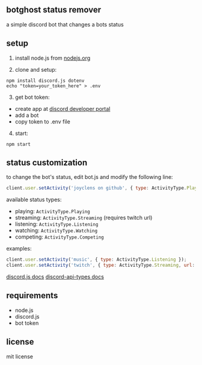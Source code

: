 ## botghost status remover
a simple discord bot that changes a bots status

## setup
1. install node.js from [nodejs.org](https://nodejs.org/)

2. clone and setup:
```
npm install discord.js dotenv
echo "token=your_token_here" > .env
```

3. get bot token:
- create app at [discord developer portal](https://discord.com/developers/applications)
- add a bot
- copy token to .env file

4. start:
```
npm start
```

## status customization
to change the bot's status, edit bot.js and modify the following line:
```js
client.user.setActivity('joyclens on github', { type: ActivityType.Playing });
```

available status types:
- playing: `ActivityType.Playing`
- streaming: `ActivityType.Streaming` (requires twitch url)
- listening: `ActivityType.Listening`
- watching: `ActivityType.Watching`
- competing: `ActivityType.Competing`

examples:
```js
client.user.setActivity('music', { type: ActivityType.Listening });
client.user.setActivity('twitch', { type: ActivityType.Streaming, url: 'https://twitch.tv/username' }); // for twitch you can just use "twitch.tv/directory" - this is a homepage for twitch


```
[discord.js docs](https://discord.js.org/docs/packages/discord.js/14.18.0/ActivityType:Enum)
[discord-api-types docs](https://discord-api-types.dev/api/discord-api-types-v10/enum/ActivityType#Competing)


## requirements
- node.js
- discord.js
- bot token

## license
mit license
